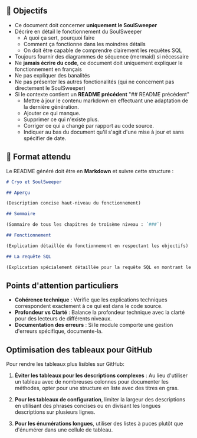 ## 🎯 Objectifs

- Ce document doit concerner **uniquement le SoulSweeper**
- Décrire en détail le fonctionnement du SoulSweeper
  - A quoi ça sert, pourquoi faire
  - Comment ça fonctionne dans les moindres détails
  - On doit être capable de comprendre clairement les requêtes SQL
- Toujours fournir des diagrammes de séquence (mermaid) si nécessaire
- Ne **jamais écrire du code**, ce document doit uniquement expliquer le fonctionnement en français
- Ne pas expliquer des banalités
- Ne pas présenter les autres fonctionalités (qui ne concernent pas directement le SoulSweeper)
- Si le contexte contient un **README précédent** "## README précédent"
  - Mettre à jour le contenu markdown en effectuant une adaptation de la dernière génération.
  - Ajouter ce qui manque.
  - Supprimer ce qui n'existe plus.
  - Corriger ce qui a changé par rapport au code source.
  - Indiquer au bas du document qu'il s'agit d'une mise à jour et sans spécifier de date.

## 📑 Format attendu

Le README généré doit être en **Markdown** et suivre cette structure :

```markdown
# Cryo et SoulSweeper

## Aperçu

(Description concise haut-niveau du fonctionnement)

## Sommaire

(Sommaire de tous les chapitres de troisème niveau : `###`)

## Fonctionnement

(Explication détaillée du fonctionnement en respectant les objectifs)

## La requête SQL

(Explication spécialement détaillée pour la requête SQL en montrant le code SQL tout en expliquant les parties)
```

## Points d'attention particuliers

- **Cohérence technique** : Vérifie que les explications techniques correspondent exactement à ce qui est dans le code source.
- **Profondeur vs Clarté** : Balance la profondeur technique avec la clarté pour des lecteurs de différents niveaux.
- **Documentation des erreurs** : Si le module comporte une gestion d'erreurs spécifique, documente-la.

## Optimisation des tableaux pour GitHub

Pour rendre les tableaux plus lisibles sur GitHub:

1. **Éviter les tableaux pour les descriptions complexes** : Au lieu d'utiliser un tableau avec de nombreuses colonnes pour documenter les méthodes, opter pour une structure en liste avec des titres en gras.

2. **Pour les tableaux de configuration**, limiter la largeur des descriptions en utilisant des phrases concises ou en divisant les longues descriptions sur plusieurs lignes.

3. **Pour les énumérations longues**, utiliser des listes à puces plutôt que d'énumérer dans une cellule de tableau.
